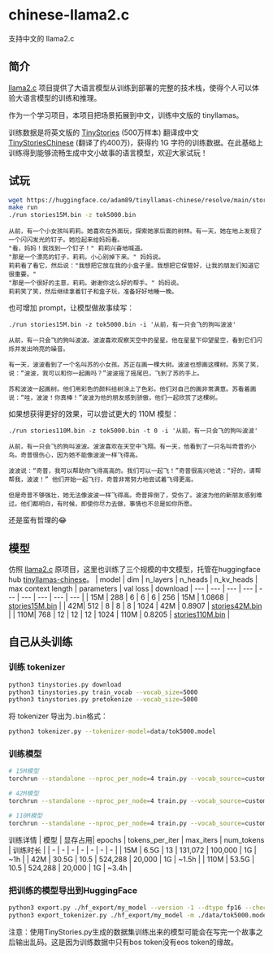 # chinese-llama2.c
支持中文的 llama2.c


## 简介

[llama2.c](https://github.com/karpathy/llama2.c) 项目提供了大语言模型从训练到部署的完整的技术栈，使得个人可以体验大语言模型的训练和推理。

作为一个学习项目，本项目把场景拓展到中文，训练中文版的 tinyllamas。

训练数据是将英文版的 [TinyStories](https://huggingface.co/datasets/roneneldan/TinyStories) (500万样本) 翻译成中文 [TinyStoriesChinese](https://huggingface.co/datasets/adam89/TinyStoriesChinese) (翻译了约400万)，获得约 1G 字符的训练数据。在此基础上训练得到能够流畅生成中文小故事的语言模型，欢迎大家试玩！


## 试玩
```bash
wget https://huggingface.co/adam89/tinyllamas-chinese/resolve/main/stories15M.bin
make run
./run stories15M.bin -z tok5000.bin
```

```text
从前，有一个小女孩叫莉莉。她喜欢在外面玩，探索她家后面的树林。有一天，她在地上发现了一个闪闪发光的钉子。她捡起来给妈妈看。
"看，妈妈！我找到一个钉子！" 莉莉兴奋地喊道。
"那是一个漂亮的钉子，莉莉。小心别掉下来。" 妈妈说。
莉莉看了看它，然后说："我想把它放在我的小盒子里。我想把它保管好，让我的朋友们知道它很重要。"
"那是一个很好的主意，莉莉。谢谢你这么好的帮手。" 妈妈说。
莉莉笑了笑，然后继续拿着钉子和盒子玩，准备好好地睡一晚。
```

也可增加 prompt，让模型做故事续写：

```
./run stories15M.bin -z tok5000.bin -i '从前，有一只会飞的狗叫波波'
```

```text
从前，有一只会飞的狗叫波波。波波喜欢观察天空中的星星。他在星星下仰望星空，看到它们闪烁并发出响亮的噪音。

有一天，波波看到了一个名叫苏的小女孩。苏正在画一棵大树。波波也想画这棵树。苏笑了笑，说：“波波，我可以和你一起画吗？”波波摇了摇尾巴，飞到了苏的手上。

苏和波波一起画树。他们用彩色的颜料给树涂上了色彩。他们对自己的画非常满意。苏看着画说：“哇，波波！你真棒！”波波为他的朋友感到骄傲，他们一起欣赏了这棵树。
```

如果想获得更好的效果，可以尝试更大的 110M 模型：
```
./run stories110M.bin -z tok5000.bin -t 0 -i '从前，有一只会飞的狗叫波波'
```

```
从前，有一只会飞的狗叫波波。波波喜欢在天空中飞翔。有一天，他看到了一只名叫奇普的小鸟。奇普很伤心，因为她不能像波波一样飞得高。

波波说：“奇普，我可以帮助你飞得高高的。我们可以一起飞！”奇普很高兴地说：“好的，请帮帮我，波波！” 他们开始一起飞行，奇普非常努力地尝试着飞得更高。

但是奇普不够强壮，她无法像波波一样飞得高。奇普摔倒了，受伤了。波波为他的新朋友感到难过。他们都明白，有时候，即使你尽力去做，事情也不总是如你所愿。
``` 
还是蛮有哲理的😂

## 模型
仿照 [llama2.c](https://github.com/karpathy/llama2.c) 原项目，这里也训练了三个规模的中文模型，托管在huggingface hub [tinyllamas-chinese](https://huggingface.co/adam89/tinyllamas-chinese)。
| model | dim | n_layers | n_heads | n_kv_heads | max context length | parameters | val loss | download
| --- | --- | --- | --- | --- | --- | --- | --- | --- |
| 15M | 288 | 6 | 6 | 6 | 256 | 15M | 1.0868 | [stories15M.bin](https://huggingface.co/adam89/tinyllamas-chinese/resolve/main/stories15M.bin) |
| 42M| 512 | 8 | 8 | 8 | 1024 | 42M | 0.8907 | [stories42M.bin](https://huggingface.co/adam89/tinyllamas-chinese/resolve/main/stories42M.bin) |
| 110M| 768 | 12 | 12 | 12 | 1024 | 110M | 0.8205 | [stories110M.bin](https://huggingface.co/adam89/tinyllamas-chinese/resolve/main/stories110M.bin) |

## 自己从头训练

### 训练 tokenizer
```bash
python3 tinystories.py download
python3 tinystories.py train_vocab --vocab_size=5000
python3 tinystories.py pretokenize --vocab_size=5000
```

将 tokenizer 导出为`.bin`格式：
```bash
python3 tokenizer.py --tokenizer-model=data/tok5000.model
```

### 训练模型

```bash
# 15M模型
torchrun --standalone --nproc_per_node=4 train.py --vocab_source=custom --vocab_size=5000 --batch_size=128 --n_layers=6 --n_heads=6 --n_kv_heads=6 --max_seq_len=256 --gradient_accumulation_steps=4 --max_iters=100000

# 42M模型
torchrun --standalone --nproc_per_node=4 train.py --vocab_source=custom --vocab_size=5000 --batch_size=128 --dim=512 --n_layers=8 --n_heads=8 --n_kv_heads=8 --max_seq_len=1024 --gradient_accumulation_steps=4 --max_iters=20000

# 110M模型
torchrun --standalone --nproc_per_node=4 train.py --vocab_source=custom --vocab_size=5000 --batch_size=128 --dim=768 --n_layers=12 --n_heads=12 --n_kv_heads=12 --max_seq_len=1024 --gradient_accumulation_steps=4 --max_iters=20000
```

训练详情
| 模型 | 显存占用|  epochs | tokens_per_iter | max_iters | num_tokens | 训练时长 |
| - | - | - | - | - | - | - |
| 15M | 6.5G | 13 | 131,072 | 100,000 | 1G | ~1h |
| 42M | 30.5G |  10.5 | 524,288 | 20,000 | 1G | ~1.5h |
| 110M | 53.5G | 10.5 | 524,288 | 20,000 | 1G | ~3.4h |

### 把训练的模型导出到HuggingFace

```bash
python3 export.py ./hf_export/my_model --version -1 --dtype fp16 --checkpoint ./out/ckpt.pt
python3 export_tokenizer.py ./hf_export/my_model -m ./data/tok5000.model
```

注意：使用TinyStories.py生成的数据集训练出来的模型可能会在写完一个故事之后输出乱码。这是因为训练数据中只有bos token没有eos token的缘故。